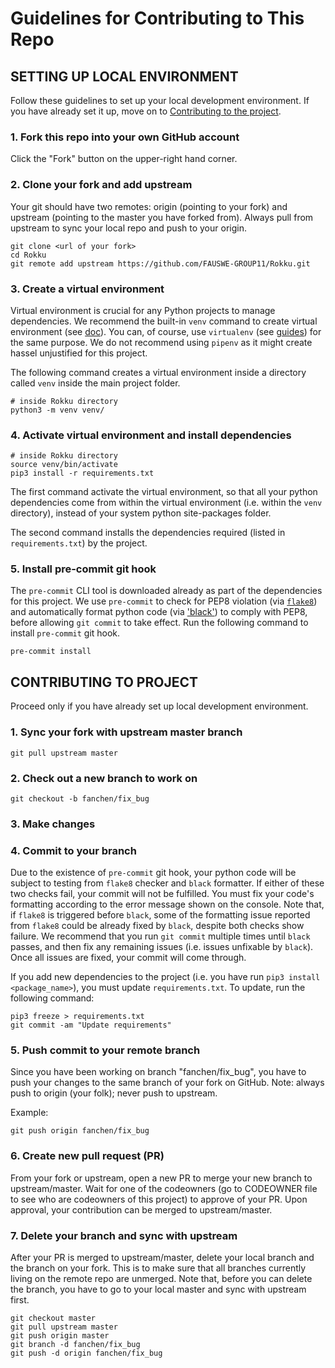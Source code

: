 # Guidelines for Contributing to This Repo
## SETTING UP LOCAL ENVIRONMENT
Follow these guidelines to set up your local development environment. If you have already set it up, move on to [Contributing to the project](https://github.com/FAUSWE-GROUP11/Rokku/blob/master/CONTRIBUTING.md#contributing-to-the-project).

### 1. Fork this repo into your own GitHub account
Click the "Fork" button on the upper-right hand corner.

### 2. Clone your fork and add upstream
Your git should have two remotes: origin (pointing to your fork) and upstream (pointing to the master you have forked from). Always pull from upstream to sync your local repo and push to your origin.

```
git clone <url of your fork>
cd Rokku
git remote add upstream https://github.com/FAUSWE-GROUP11/Rokku.git
```

### 3. Create a virtual environment
Virtual environment is crucial for any Python projects to manage dependencies. We recommend the built-in `venv` command to create virtual environment (see [doc](https://docs.python.org/3/tutorial/venv.html)). You can, of course, use `virtualenv` (see [guides](https://python-guide-kr.readthedocs.io/ko/latest/dev/virtualenvs.html)) for the same purpose. We do not recommend using `pipenv` as it might create hassel unjustified for this project.

The following command creates a virtual environment inside a directory called `venv` inside the main project folder.

```
# inside Rokku directory
python3 -m venv venv/
```

### 4. Activate virtual environment and install dependencies
```
# inside Rokku directory
source venv/bin/activate
pip3 install -r requirements.txt
```
The first command activate the virtual environment, so that all your python dependencies come from within the virtual environment (i.e. within the `venv` directory), instead of your system python site-packages folder.

The second command installs the dependencies required (listed in `requirements.txt`) by the project.

### 5. Install pre-commit git hook
The `pre-commit` CLI tool is downloaded already as part of the dependencies for this project. We use `pre-commit` to check for PEP8 violation (via [`flake8`](http://flake8.pycqa.org/en/latest/index.html)) and automatically format python code (via ['black'](https://github.com/psf/black)) to comply with PEP8, before allowing `git commit` to take effect. Run the following command to install `pre-commit` git hook.

`pre-commit install`

## CONTRIBUTING TO PROJECT
Proceed only if you have already set up local development environment.

### 1. Sync your fork with upstream master branch
`git pull upstream master`

### 2. Check out a new branch to work on
`git checkout -b fanchen/fix_bug`

### 3. Make changes

### 4. Commit to your branch
Due to the existence of `pre-commit` git hook, your python code will be subject to testing from `flake8` checker and `black` formatter. If either of these two checks fail, your commit will not be fulfilled. You must fix your code's formatting according to the error message shown on the console. Note that, if `flake8` is triggered before `black`, some of the formatting issue reported from `flake8` could be already fixed by `black`, despite both checks show failure. We recommend that you run `git commit` multiple times until `black` passes, and then fix any remaining issues (i.e. issues unfixable by `black`). Once all issues are fixed, your commit will come through.

If you add new dependencies to the project (i.e. you have run `pip3 install <package_name>`), you must update `requirements.txt`. To update, run the following command:

```
pip3 freeze > requirements.txt
git commit -am "Update requirements"
```

### 5. Push commit to your remote branch
Since you have been working on branch "fanchen/fix_bug", you have to push your changes to the same branch of your fork on GitHub. Note: always push to origin (your folk); never push to upstream.

Example:

`git push origin fanchen/fix_bug`

### 6. Create new pull request (PR)
From your fork or upstream, open a new PR to merge your new branch to upstream/master. Wait for one of the codeowners (go to CODEOWNER file to see who are codeowners of this project) to approve of your PR. Upon approval, your contribution can be merged to upstream/master.

### 7. Delete your branch and sync with upstream
After your PR is merged to upstream/master, delete your local branch and the branch on your fork. This is to make sure that all branches currently living on the remote repo are unmerged. Note that, before you can delete the branch, you have to go to your local master and sync with upstream first.

```
git checkout master
git pull upstream master
git push origin master
git branch -d fanchen/fix_bug
git push -d origin fanchen/fix_bug
```

